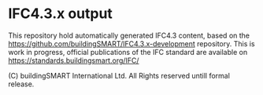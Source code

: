 # IFC4.3.x output

This repository hold automatically generated IFC4.3 content, based on the https://github.com/buildingSMART/IFC4.3.x-development repository. 
This is work in progress, official publications of the IFC standard are available on https://standards.buildingsmart.org/IFC/

(C) buildingSMART International Ltd. All Rights reserved untill formal release.
